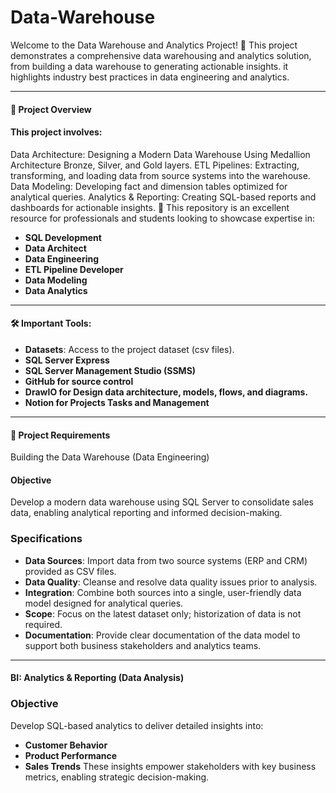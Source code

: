 # Data-Warehouse

Welcome to the Data Warehouse and Analytics Project! 🚀
This project demonstrates a comprehensive data warehousing and analytics solution, from building a data warehouse to generating actionable insights. it highlights industry best practices in data engineering and analytics.

---

#### 📖 Project Overview
#### This project involves:

Data Architecture: Designing a Modern Data Warehouse Using Medallion Architecture Bronze, Silver, and Gold layers.
ETL Pipelines: Extracting, transforming, and loading data from source systems into the warehouse.
Data Modeling: Developing fact and dimension tables optimized for analytical queries.
Analytics & Reporting: Creating SQL-based reports and dashboards for actionable insights.
🎯 This repository is an excellent resource for professionals and students looking to showcase expertise in:

- **SQL Development**
- **Data Architect**
- **Data Engineering**
- **ETL Pipeline Developer**
- **Data Modeling**
- **Data Analytics**

---

#### 🛠️ Important Tools:

- **Datasets**: Access to the project dataset (csv files).
- **SQL Server Express**
- **SQL Server Management Studio (SSMS)**
- **GitHub for source control**
- **DrawIO for Design data architecture, models, flows, and diagrams.**
- **Notion for Projects Tasks and Management**

---

#### 🚀 Project Requirements
Building the Data Warehouse (Data Engineering)


#### Objective
Develop a modern data warehouse using SQL Server to consolidate sales data, enabling analytical reporting and informed decision-making.

### Specifications
- **Data Sources**: Import data from two source systems (ERP and CRM) provided as CSV files.
- **Data Quality**: Cleanse and resolve data quality issues prior to analysis.
- **Integration**: Combine both sources into a single, user-friendly data model designed for analytical queries.
- **Scope**: Focus on the latest dataset only; historization of data is not required.
- **Documentation**: Provide clear documentation of the data model to support both business stakeholders and analytics teams.

---

#### BI: Analytics & Reporting (Data Analysis)

### Objective
Develop SQL-based analytics to deliver detailed insights into:

- **Customer Behavior**
- **Product Performance**
- **Sales Trends**
These insights empower stakeholders with key business metrics, enabling strategic decision-making.
